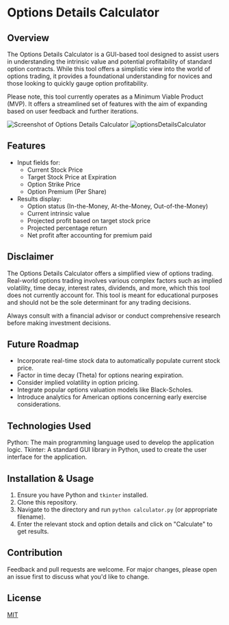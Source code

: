 # Options Details Calculator

## Overview

The Options Details Calculator is a GUI-based tool designed to assist users in understanding the intrinsic value and potential profitability of standard option contracts. While this tool offers a simplistic view into the world of options trading, it provides a foundational understanding for novices and those looking to quickly gauge option profitability.

Please note, this tool currently operates as a Minimum Viable Product (MVP). It offers a streamlined set of features with the aim of expanding based on user feedback and further iterations.

![Screenshot of Options Details Calculator](screenshot.png) 
![optionsDetailsCalculator](https://github.com/WxProg/Options-Detail-Calculator/assets/101136336/606822da-679a-482e-9973-5ce605fef857)

## Features

- Input fields for:
  - Current Stock Price
  - Target Stock Price at Expiration
  - Option Strike Price
  - Option Premium (Per Share)
- Results display:
  - Option status (In-the-Money, At-the-Money, Out-of-the-Money)
  - Current intrinsic value
  - Projected profit based on target stock price
  - Projected percentage return
  - Net profit after accounting for premium paid

## Disclaimer

The Options Details Calculator offers a simplified view of options trading. Real-world options trading involves various complex factors such as implied volatility, time decay, interest rates, dividends, and more, which this tool does not currently account for. This tool is meant for educational purposes and should not be the sole determinant for any trading decisions.

Always consult with a financial advisor or conduct comprehensive research before making investment decisions.

## Future Roadmap

- Incorporate real-time stock data to automatically populate current stock price.
- Factor in time decay (Theta) for options nearing expiration.
- Consider implied volatility in option pricing.
- Integrate popular options valuation models like Black-Scholes.
- Introduce analytics for American options concerning early exercise considerations.

## Technologies Used
Python: The main programming language used to develop the application logic.
Tkinter: A standard GUI library in Python, used to create the user interface for the application.

## Installation & Usage

1. Ensure you have Python and `tkinter` installed.
2. Clone this repository.
3. Navigate to the directory and run `python calculator.py` (or appropriate filename).
4. Enter the relevant stock and option details and click on "Calculate" to get results.

## Contribution

Feedback and pull requests are welcome. For major changes, please open an issue first to discuss what you'd like to change.

## License

[MIT](https://choosealicense.com/licenses/mit/)
